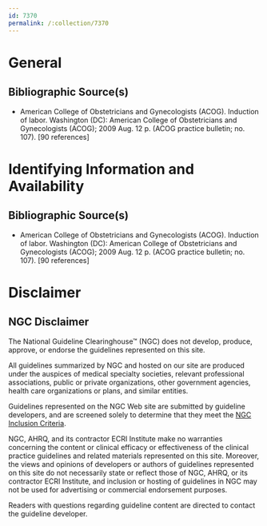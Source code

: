 ```yaml
---
id: 7370
permalink: /:collection/7370
---
```


# General

## Bibliographic Source(s)

- American College of Obstetricians and Gynecologists (ACOG). Induction of labor. Washington (DC): American College of Obstetricians and Gynecologists (ACOG); 2009 Aug. 12 p. (ACOG practice bulletin; no. 107). [90 references]

# Identifying Information and Availability

## Bibliographic Source(s)

- American College of Obstetricians and Gynecologists (ACOG). Induction of labor. Washington (DC): American College of Obstetricians and Gynecologists (ACOG); 2009 Aug. 12 p. (ACOG practice bulletin; no. 107). [90 references]

# Disclaimer

## NGC Disclaimer

The National Guideline Clearinghouse™ (NGC) does not develop, produce, approve, or endorse the guidelines represented on this site.

All guidelines summarized by NGC and hosted on our site are produced under the auspices of medical specialty societies, relevant professional associations, public or private organizations, other government agencies, health care organizations or plans, and similar entities.

Guidelines represented on the NGC Web site are submitted by guideline developers, and are screened solely to determine that they meet the [NGC Inclusion Criteria](/help-and-about/summaries/inclusion-criteria).

NGC, AHRQ, and its contractor ECRI Institute make no warranties concerning the content or clinical efficacy or effectiveness of the clinical practice guidelines and related materials represented on this site. Moreover, the views and opinions of developers or authors of guidelines represented on this site do not necessarily state or reflect those of NGC, AHRQ, or its contractor ECRI Institute, and inclusion or hosting of guidelines in NGC may not be used for advertising or commercial endorsement purposes.

Readers with questions regarding guideline content are directed to contact the guideline developer.

